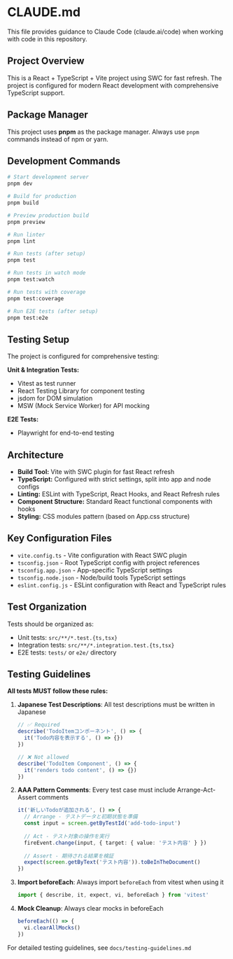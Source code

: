 # CLAUDE.md

This file provides guidance to Claude Code (claude.ai/code) when working with code in this repository.

## Project Overview

This is a React + TypeScript + Vite project using SWC for fast refresh. The project is configured for modern React development with comprehensive TypeScript support.

## Package Manager

This project uses **pnpm** as the package manager. Always use `pnpm` commands instead of npm or yarn.

## Development Commands

```bash
# Start development server
pnpm dev

# Build for production
pnpm build

# Preview production build
pnpm preview

# Run linter
pnpm lint

# Run tests (after setup)
pnpm test

# Run tests in watch mode
pnpm test:watch

# Run tests with coverage
pnpm test:coverage

# Run E2E tests (after setup)
pnpm test:e2e
```

## Testing Setup

The project is configured for comprehensive testing:

**Unit & Integration Tests:**
- Vitest as test runner
- React Testing Library for component testing
- jsdom for DOM simulation
- MSW (Mock Service Worker) for API mocking

**E2E Tests:**
- Playwright for end-to-end testing

## Architecture

- **Build Tool:** Vite with SWC plugin for fast React refresh
- **TypeScript:** Configured with strict settings, split into app and node configs
- **Linting:** ESLint with TypeScript, React Hooks, and React Refresh rules
- **Component Structure:** Standard React functional components with hooks
- **Styling:** CSS modules pattern (based on App.css structure)

## Key Configuration Files

- `vite.config.ts` - Vite configuration with React SWC plugin
- `tsconfig.json` - Root TypeScript config with project references
- `tsconfig.app.json` - App-specific TypeScript settings
- `tsconfig.node.json` - Node/build tools TypeScript settings
- `eslint.config.js` - ESLint configuration with React and TypeScript rules

## Test Organization

Tests should be organized as:
- Unit tests: `src/**/*.test.{ts,tsx}`
- Integration tests: `src/**/*.integration.test.{ts,tsx}`
- E2E tests: `tests/` or `e2e/` directory

## Testing Guidelines

**All tests MUST follow these rules:**

1. **Japanese Test Descriptions**: All test descriptions must be written in Japanese
   ```typescript
   // ✅ Required
   describe('TodoItemコンポーネント', () => {
     it('Todo内容を表示する', () => {})
   })
   
   // ❌ Not allowed
   describe('TodoItem Component', () => {
     it('renders todo content', () => {})
   })
   ```

2. **AAA Pattern Comments**: Every test case must include Arrange-Act-Assert comments
   ```typescript
   it('新しいTodoが追加される', () => {
     // Arrange - テストデータと初期状態を準備
     const input = screen.getByTestId('add-todo-input')
     
     // Act - テスト対象の操作を実行
     fireEvent.change(input, { target: { value: 'テスト内容' } })
     
     // Assert - 期待される結果を検証
     expect(screen.getByText('テスト内容')).toBeInTheDocument()
   })
   ```

3. **Import beforeEach**: Always import `beforeEach` from vitest when using it
   ```typescript
   import { describe, it, expect, vi, beforeEach } from 'vitest'
   ```

4. **Mock Cleanup**: Always clear mocks in beforeEach
   ```typescript
   beforeEach(() => {
     vi.clearAllMocks()
   })
   ```

For detailed testing guidelines, see `docs/testing-guidelines.md`